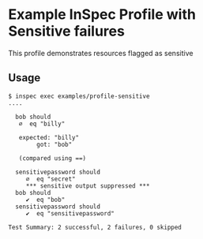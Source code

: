 # Example InSpec Profile with Sensitive failures

This profile demonstrates resources flagged as sensitive

## Usage

```
$ inspec exec examples/profile-sensitive
....

  bob should
   ∅  eq "billy"

   expected: "billy"
        got: "bob"

   (compared using ==)

  sensitivepassword should
     ∅  eq "secret"
     *** sensitive output suppressed ***
  bob should
     ✔  eq "bob"
  sensitivepassword should
     ✔  eq "sensitivepassword"

Test Summary: 2 successful, 2 failures, 0 skipped

```
